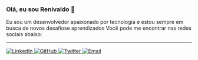 ### Olá, eu sou Renivaldo 👋

Eu sou um desenvolvedor apaixonado por tecnologia e estou sempre em busca de novos desafiose aprendizados
Você pode me encontrar nas redes sociais abaixo:

---

<p align="left">
  <a href="https://linkedin.com/in/renivaldo-santos-2896aa164/" target="_blank">
    <img src="https://img.shields.io/badge/LinkedIn-0077B5?style=for-the-badge&logo=linkedin&logoColor=white" alt="LinkedIn" />
  </a>
  <a href="https://github.com/RenivaldoSantos" target="_blank">
    <img src="https://img.shields.io/badge/GitHub-100000?style=for-the-badge&logo=github&logoColor=white" alt="GitHub" />
  </a>
  <a href="https://twitter.com/renisantos" target="_blank">
    <img src="https://img.shields.io/badge/Twitter-1DA1F2?style=for-the-badge&logo=twitter&logoColor=white" alt="Twitter" />
  </a>
  <a href="mailto:rehsantos@live.com" target="_blank">
    <img src="https://img.shields.io/badge/Gmail-D14836?style=for-the-badge&logo=gmail&logoColor=white" alt="Email" />
  </a>
</p>
